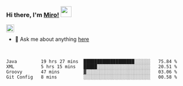 ### Hi there, I'm [Miro!](https://castariva18.github.io/)  <img src="https://github.com/TheDudeThatCode/TheDudeThatCode/blob/master/Assets/Hi.gif" width="29px">

<a href="https://discord.gg/bhPzjwR">
  <img align="left" alt="Clown Discord" width="21px" src="https://cdn4.iconfinder.com/data/icons/logos-and-brands/512/91_Discord_logo_logos-512.png" />
</a>

<br />

- 💬 Ask me about anything [here](https://github.com/castariva18/castariva18/issues)

<br />

<!--START_SECTION:waka-->
```text
Java         19 hrs 27 mins  ███████████████████░░░░░░   75.84 % 
XML          5 hrs 15 mins   █████░░░░░░░░░░░░░░░░░░░░   20.51 % 
Groovy       47 mins         ▓░░░░░░░░░░░░░░░░░░░░░░░░   03.06 % 
Git Config   8 mins          ░░░░░░░░░░░░░░░░░░░░░░░░░   00.58 % 
```
<!--END_SECTION:waka-->
